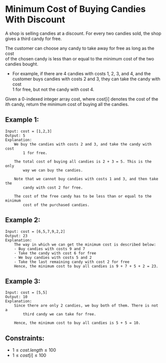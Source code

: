 # Minimum Cost of Buying Candies With Discount

A shop is selling candies at a discount. For every two candies sold, the shop  
gives a third candy for free.

The customer can choose any candy to take away for free as long as the cost  
of the chosen candy is less than or equal to the minimum cost of the two  
candies bought.

* For example, if there are 4 candies with costs 1, 2, 3, and 4, and the  
customer buys candies with costs 2 and 3, they can take the candy with cost  
1 for free, but not the candy with cost 4.

Given a 0-indexed integer array cost, where cost[i] denotes the cost of the  
ith candy, return the minimum cost of buying all the candies.

 

## Example 1:

    Input: cost = [1,2,3]
    Output: 5
    Explanation: 
        We buy the candies with costs 2 and 3, and take the candy with cost  
            1 for free.

        The total cost of buying all candies is 2 + 3 = 5. This is the only  
            way we can buy the candies.

        Note that we cannot buy candies with costs 1 and 3, and then take the  
            candy with cost 2 for free.

        The cost of the free candy has to be less than or equal to the minimum  
            cost of the purchased candies.

        
## Example 2:

    Input: cost = [6,5,7,9,2,2]
    Output: 23
    Explanation: 
        The way in which we can get the minimum cost is described below:
        - Buy candies with costs 9 and 7
        - Take the candy with cost 6 for free
        - We buy candies with costs 5 and 2
        - Take the last remaining candy with cost 2 for free
        Hence, the minimum cost to buy all candies is 9 + 7 + 5 + 2 = 23.

## Example 3:

    Input: cost = [5,5]
    Output: 10
    Explanation: 
        Since there are only 2 candies, we buy both of them. There is not a  
            third candy we can take for free.

        Hence, the minimum cost to buy all candies is 5 + 5 = 10.
        
        
        
## Constraints:

* $1 \le cost.length \le 100$
* $1 \le cost[i] \le 100$


